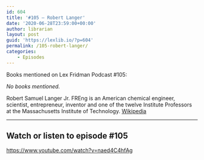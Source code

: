 ```yaml
---
id: 604
title: '#105 – Robert Langer'
date: '2020-06-28T23:59:00+00:00'
author: librarian
layout: post
guid: 'https://lexlib.io/?p=604'
permalink: /105-robert-langer/
categories:
    - Episodes
---
```


Books mentioned on Lex Fridman Podcast #105:

*No books mentioned.*

<!--more-->

Robert Samuel Langer Jr. FREng is an American chemical engineer, scientist, entrepreneur, inventor and one of the twelve Institute Professors at the Massachusetts Institute of Technology. [Wikipedia](https://en.wikipedia.org/wiki/Robert_S._Langer)

- - - - - -

## Watch or listen to episode #105

<https://www.youtube.com/watch?v=naed4C4hfAg>